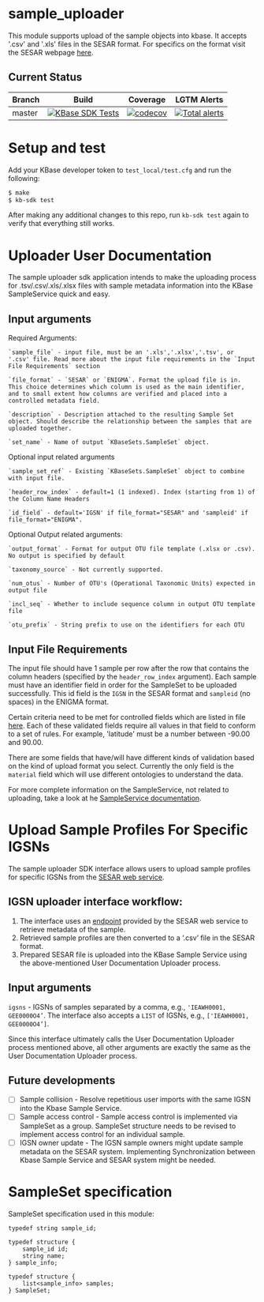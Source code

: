 # sample_uploader

This module supports upload of the sample objects into kbase. It accepts '.csv' and '.xls' files in the SESAR format. For specifics on the format visit the SESAR webpage [here](http://www.geosamples.org).

## Current Status

| Branch  | Build | Coverage | LGTM Alerts |
| --- | --- | --- | --- |
| master  | [![KBase SDK Tests](https://github.com/kbaseapps/sample_uploader/workflows/KBase%20SDK%20Tests/badge.svg)](https://github.com/kbaseapps/sample_uploader/actions?query=workflow%3A%22KBase+SDK+Tests%22)  | [![codecov](https://codecov.io/gh/kbaseapps/sample_uploader/branch/master/graph/badge.svg?token=Y33S6Z2VO6)](https://codecov.io/gh/kbaseapps/sample_uploader) | [![Total alerts](https://img.shields.io/lgtm/alerts/g/kbaseapps/sample_uploader.svg?logo=lgtm&logoWidth=18)](https://lgtm.com/projects/g/kbaseapps/sample_uploader/alerts/) |

# Setup and test

Add your KBase developer token to `test_local/test.cfg` and run the following:

```bash
$ make
$ kb-sdk test
```

After making any additional changes to this repo, run `kb-sdk test` again to verify that everything still works.


# Uploader User Documentation

The sample uploader sdk application intends to make the uploading process for .tsv/.csv/.xls/.xlsx files with sample metadata information into the KBase SampleService quick and easy. 


## Input arguments

Required Arguments:

	`sample_file` - input file, must be an '.xls','.xlsx','.tsv', or '.csv' file. Read more about the input file requirements in the `Input File Requirements` section

	`file_format` - `SESAR` or `ENIGMA`. Format the upload file is in. This choice determines which column is used as the main identifier, and to small extent how columns are verified and placed into a controlled metadata field.

	`description` - Description attached to the resulting Sample Set object. Should describe the relationship between the samples that are uploaded together.

	`set_name` - Name of output `KBaseSets.SampleSet` object.

Optional input related arguments

	`sample_set_ref` - Existing `KBaseSets.SampleSet` object to combine with input file.  

	`header_row_index` - default=1 (1 indexed). Index (starting from 1) of the Column Name Headers

	`id_field` - default='IGSN' if file_format="SESAR" and 'sampleid' if file_format="ENIGMA".

Optional Output related arguments:

	`output_format` - Format for output OTU file template (.xlsx or .csv). No output is specified by default

	`taxonomy_source` - Not currently supported.

	`num_otus` - Number of OTU's (Operational Taxonomic Units) expected in output file

	`incl_seq` - Whether to include sequence column in output OTU template file

	`otu_prefix` - String prefix to use on the identifiers for each OTU


## Input File Requirements

The input file should have 1 sample per row after the row that contains the column headers (specified by the `header_row_index` argument). Each sample must have an identifier field in order for the SampleSet to be uploaded successfully. This id field is the `IGSN` in the SESAR format and `sampleid` (no spaces) in the ENIGMA format. 

Certain criteria need to be met for controlled fields which are listed in file [here](https://github.com/kbaseIncubator/sample_service_validator_config/blob/master/metadata_validation.yml). Each of these validated fields require all values in that field to conform to a set of rules. For example, 'latitude' must be a number between -90.00 and 90.00.

There are some fields that have/will have different kinds of validation based on the kind of upload format you select. Currently the only field is the `material` field which will use different ontologies to understand the data.

For more complete information on the SampleService, not related to uploading, take a look at he [SampleService documentation](https://github.com/kbase/sample_service/blob/master/README.md).

# Upload Sample Profiles For Specific IGSNs

The sample uploader SDK interface allows users to upload sample profiles for specific IGSNs from the [SESAR web service](https://www.geosamples.org/interop). 

## IGSN uploader interface workflow:
1. The interface uses an [endpoint](https://www.geosamples.org/interop#Sample-profile-IGSN) provided by the SESAR web service to retrieve metadata of the sample. 
2. Retrieved sample profiles are then converted to a ‘.csv’ file in the SESAR format.
3. Prepared SESAR file is uploaded into the KBase Sample Service using the above-mentioned User Documentation Uploader process. 

## Input arguments
`igsns` - IGSNs of samples separated by a comma, e.g., `'IEAWH0001, GEE0000O4’`. 
	  The interface also accepts a `LIST` of IGSNs, e.g., `['IEAWH0001, GEE0000O4’]`.

Since this interface ultimately calls the User Documentation Uploader process mentioned above, all other arguments are exactly the same as the User Documentation Uploader process. 

## Future developments

- [ ] Sample collision - Resolve repetitious user imports with the same IGSN into the Kbase Sample Service.
- [ ] Sample access control - Sample access control is implemented via SampleSet as a group. SampleSet structure needs to be revised to implement access control for an individual sample.
- [ ] IGSN owner update - The IGSN sample owners might update sample metadata on the SESAR system. Implementing Synchronization between Kbase Sample Service and SESAR system might be needed.

# SampleSet specification
SampleSet specification used in this module:
```
typedef string sample_id;

typedef structure {
	sample_id id;
	string name;
} sample_info;

typedef structure {
	list<sample_info> samples;
} SampleSet;

```
